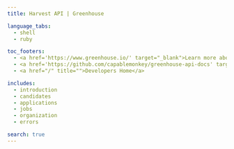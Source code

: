 ```yaml
---
title: Harvest API | Greenhouse

language_tabs:
  - shell
  - ruby

toc_footers:
  - <a href='https://www.greenhouse.io/' target="_blank">Learn more about Greenhouse</a>
  - <a href='https://github.com/capablemonkey/greenhouse-api-docs' target="_blank">GitHub repository</a>
  - <a href="/" title="">Developers Home</a>

includes:
  - introduction
  - candidates
  - applications
  - jobs
  - organization
  - errors

search: true
---
```

